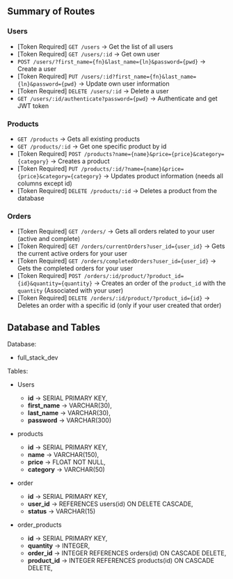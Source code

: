 ## Summary of Routes

### Users
- [Token Required] `GET /users` -> Get the list of all users
- [Token Required] `GET /users/:id` -> Get own user
- `POST /users/?first_name={fn}&last_name={ln}&password={pwd}` -> Create a user
- [Token Required] `PUT /users/:id?first_name={fn}&last_name={ln}&password={pwd}` -> Update own user information
- [Token Required] `DELETE /users/:id` -> Delete a user
- `GET /users/:id/authenticate?password={pwd}` -> Authenticate and get JWT token

### Products
- `GET /products` -> Gets all existing products
- `GET /products/:id` -> Get one specific product by id
- [Token Required] `POST /products?name={name}&price={price}&category={category}` -> Creates a product
- [Token Required] `PUT /products/:id/?name={name}&price={price}&category={category}` -> Updates product information (needs all columns except id)
- [Token Required] `DELETE /products/:id` -> Deletes a product from the database

### Orders
- [Token Required] `GET /orders/` -> Gets all orders related to your user (active and complete)
- [Token Required] `GET /orders/currentOrders?user_id={user_id}` -> Gets the current active orders for your user
- [Token Required] `GET /orders/completedOrders?user_id={user_id}` -> Gets the completed orders for your user
- [Token Required] `POST /orders/:id/product/?product_id={id}&quantity={quantity}` -> Creates an order of the `product_id` with the `quantity` (Associated with your user)
- [Token Required] `DELETE /orders/:id/product/?product_id={id}` -> Deletes an order with a specific id (only if your user created that order)

## Database and Tables

Database: 
- full_stack_dev

Tables:
- Users
    - **id** -> SERIAL PRIMARY KEY,
    - **first_name** -> VARCHAR(30),
    - **last_name** -> VARCHAR(30),
    - **password** -> VARCHAR(300)

- products
    - **id** -> SERIAL PRIMARY KEY,
    - **name** -> VARCHAR(150),
    - **price** -> FLOAT NOT NULL,
    - **category** -> VARCHAR(50)

- order
    - **id** -> SERIAL PRIMARY KEY,
    - **user_id** -> REFERENCES users(id) ON DELETE CASCADE,
    - **status** -> VARCHAR(15)

- order_products
    - **id** -> SERIAL PRIMARY KEY,
    - **quantity** -> INTEGER,
    - **order_id** -> INTEGER REFERENCES orders(id) ON CASCADE DELETE,
    - **product_id** -> INTEGER REFERENCES products(id) ON CASCADE DELETE,

